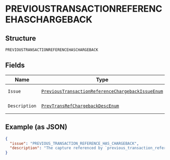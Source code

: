 
# PREVIOUSTRANSACTIONREFERENCEHASCHARGEBACK

## Structure

`PREVIOUSTRANSACTIONREFERENCEHASCHARGEBACK`

## Fields

| Name | Type | Tags | Description | Getter | Setter |
|  --- | --- | --- | --- | --- | --- |
| `Issue` | [`PreviousTransactionReferenceChargebackIssueEnum`](../../doc/models/previous-transaction-reference-chargeback-issue-enum.md) | Optional | - | PreviousTransactionReferenceChargebackIssueEnum getIssue() | setIssue(PreviousTransactionReferenceChargebackIssueEnum issue) |
| `Description` | [`PrevTransRefChargebackDescEnum`](../../doc/models/prev-trans-ref-chargeback-desc-enum.md) | Optional | - | PrevTransRefChargebackDescEnum getDescription() | setDescription(PrevTransRefChargebackDescEnum description) |

## Example (as JSON)

```json
{
  "issue": "PREVIOUS_TRANSACTION_REFERENCE_HAS_CHARGEBACK",
  "description": "The capture referenced by `previous_transaction_reference` has a chargeback and hence cannot be used for this order. Please use a `previous_transaction_reference` which does not have a chargeback."
}
```

